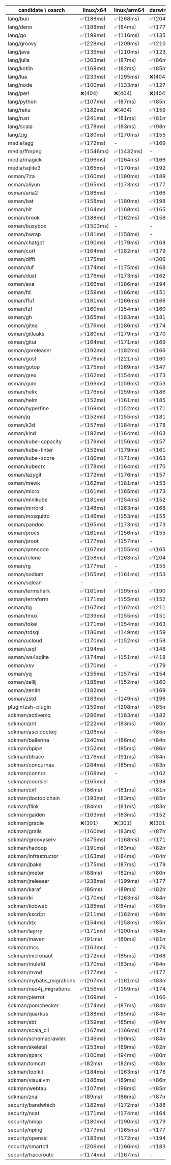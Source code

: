 | candidate \ osarch | linux/x64 | linux/arm64 | darwin/x64 | darwin/arm64 | win/x64 |
| ------------------ | ----------- | ------------ | ---------- | --------- | ------- |
|lang/bun | ✅(188ms) | ✅(268ms) | ✅(204ms) | ✅(162ms) | - |
|lang/deno | ✅(188ms) | ✅(84ms) | ✅(177ms) | ✅(191ms) | ✅(162ms) |
|lang/go | ✅(199ms) | ✅(116ms) | ✅(135ms) | ✅(116ms) | ✅(136ms) |
|lang/groovy | ✅(228ms) | ✅(209ms) | ✅(210ms) | ✅(723ms) | ✅(214ms) |
|lang/java | ✅(135ms) | ✅(110ms) | ✅(123ms) | ✅(126ms) | ✅(123ms) |
|lang/julia | ✅(303ms) | ✅(87ms) | ✅(86ms) | ✅(87ms) | ✅(94ms) |
|lang/kotlin | ✅(168ms) | ✅(82ms) | ✅(85ms) | ✅(83ms) | ✅(85ms) |
|lang/lua | ✅(233ms) | ✅(195ms) | ❌(404)| ❌(404)| ✅(191ms) |
|lang/node | ✅(100ms) | ✅(133ms) | ✅(127ms) | ✅(124ms) | ✅(94ms) |
|lang/perl | ❌(404)| ❌(404)| ❌(404)| ❌(404)| ✅(323ms) |
|lang/python | ✅(107ms) | ✅(87ms) | ✅(85ms) | ✅(86ms) | ✅(87ms) |
|lang/raku | ✅(182ms) | ❌(404)| ✅(159ms) | ✅(211ms) | ✅(178ms) |
|lang/rust | ✅(241ms) | ✅(81ms) | ✅(81ms) | ✅(82ms) | ✅(83ms) |
|lang/scala | ✅(178ms) | ✅(83ms) | ✅(98ms) | ✅(107ms) | ✅(87ms) |
|lang/zig | ✅(180ms) | ✅(170ms) | ✅(155ms) | ✅(173ms) | ✅(184ms) |
|media/agg | ✅(172ms) | - | ✅(169ms) | ✅(162ms) | ✅(177ms) |
|media/ffmpeg | ✅(1546ms) | ✅(1432ms) | - | ✅(1762ms) | ✅(1694ms) |
|media/magick | ✅(166ms) | ✅(164ms) | ✅(166ms) | ✅(164ms) | - |
|media/sqlite3 | ✅(165ms) | ✅(170ms) | ✅(192ms) | ✅(187ms) | ✅(164ms) |
|osman/7za | ✅(160ms) | ✅(180ms) | ✅(189ms) | ✅(178ms) | ✅(171ms) |
|osman/aliyun | ✅(165ms) | ✅(173ms) | ✅(177ms) | ✅(180ms) | ✅(187ms) |
|osman/aria2 | ✅(188ms) | - | ✅(166ms) | ✅(85ms) | ✅(172ms) |
|osman/bat | ✅(158ms) | ✅(180ms) | ✅(198ms) | ✅(162ms) | ✅(182ms) |
|osman/bit | ✅(164ms) | ✅(168ms) | ✅(165ms) | ✅(232ms) | ✅(172ms) |
|osman/brook | ✅(188ms) | ✅(162ms) | ✅(158ms) | ✅(192ms) | ✅(174ms) |
|osman/busybox | ✅(1503ms) | - | - | - | ✅(1470ms) |
|osman/bwrap | ✅(181ms) | ✅(158ms) | - | - | - |
|osman/chatgpt | ✅(190ms) | ✅(179ms) | ✅(168ms) | ✅(162ms) | ✅(167ms) |
|osman/curl | ✅(164ms) | ✅(182ms) | ✅(179ms) | ✅(180ms) | ✅(148ms) |
|osman/difft | ✅(175ms) | - | ✅(306ms) | ✅(175ms) | ✅(158ms) |
|osman/duf | ✅(174ms) | ✅(175ms) | ✅(168ms) | ✅(158ms) | ✅(153ms) |
|osman/dust | ✅(176ms) | ✅(173ms) | ✅(162ms) | ✅(172ms) | ✅(148ms) |
|osman/exa | ✅(166ms) | ✅(186ms) | ✅(194ms) | ✅(168ms) | ✅(170ms) |
|osman/fd | ✅(159ms) | ✅(186ms) | ✅(151ms) | ✅(180ms) | ✅(165ms) |
|osman/ffuf | ✅(161ms) | ✅(166ms) | ✅(166ms) | ✅(157ms) | ✅(181ms) |
|osman/fzf | ✅(160ms) | ✅(154ms) | ✅(160ms) | ✅(174ms) | ✅(151ms) |
|osman/gh | ✅(165ms) | ✅(183ms) | ✅(181ms) | ✅(172ms) | ✅(165ms) |
|osman/gitea | ✅(176ms) | ✅(186ms) | ✅(174ms) | ✅(179ms) | ✅(169ms) |
|osman/gitleaks | ✅(180ms) | ✅(179ms) | ✅(170ms) | ✅(161ms) | ✅(157ms) |
|osman/gitui | ✅(164ms) | ✅(171ms) | ✅(169ms) | ✅(175ms) | ✅(176ms) |
|osman/goreleaser | ✅(192ms) | ✅(182ms) | ✅(166ms) | ✅(144ms) | ✅(151ms) |
|osman/gost | ✅(176ms) | ✅(221ms) | ✅(160ms) | ✅(159ms) | ✅(189ms) |
|osman/gotop | ✅(175ms) | ✅(169ms) | ✅(147ms) | ✅(157ms) | ✅(162ms) |
|osman/grex | ✅(162ms) | ✅(154ms) | ✅(173ms) | ✅(165ms) | ✅(155ms) |
|osman/gum | ✅(169ms) | ✅(159ms) | ✅(153ms) | ✅(151ms) | ✅(192ms) |
|osman/helix | ✅(176ms) | ✅(159ms) | ✅(186ms) | ✅(156ms) | ✅(152ms) |
|osman/helm | ✅(152ms) | ✅(161ms) | ✅(185ms) | ✅(186ms) | ✅(176ms) |
|osman/hyperfine | ✅(169ms) | ✅(152ms) | ✅(171ms) | ✅(171ms) | ✅(168ms) |
|osman/jq | ✅(152ms) | ✅(155ms) | ✅(181ms) | ✅(161ms) | ✅(171ms) |
|osman/k3d | ✅(157ms) | ✅(184ms) | ✅(178ms) | ✅(161ms) | ✅(206ms) |
|osman/kind | ✅(192ms) | ✅(164ms) | ✅(163ms) | ✅(155ms) | ✅(176ms) |
|osman/kube-capacity | ✅(179ms) | ✅(156ms) | ✅(157ms) | ✅(160ms) | ✅(259ms) |
|osman/kube-linter | ✅(152ms) | ✅(179ms) | ✅(161ms) | ✅(167ms) | ✅(176ms) |
|osman/kube-score | ✅(186ms) | ✅(171ms) | ✅(163ms) | ✅(201ms) | ✅(165ms) |
|osman/kubectx | ✅(178ms) | ✅(164ms) | ✅(170ms) | ✅(175ms) | ✅(156ms) |
|osman/lazygit | ✅(172ms) | ✅(176ms) | ✅(157ms) | ✅(167ms) | ✅(159ms) |
|osman/mawk | ✅(162ms) | ✅(181ms) | ✅(153ms) | - | ✅(154ms) |
|osman/micro | ✅(161ms) | ✅(165ms) | ✅(173ms) | ✅(177ms) | ✅(167ms) |
|osman/minikube | ✅(181ms) | ✅(154ms) | ✅(152ms) | ✅(170ms) | ✅(138ms) |
|osman/mirrord | ✅(148ms) | ✅(163ms) | ✅(168ms) | ✅(165ms) | - |
|osman/mosquitto | ✅(146ms) | ✅(153ms) | ✅(155ms) | ✅(158ms) | ✅(151ms) |
|osman/pandoc | ✅(165ms) | ✅(173ms) | ✅(173ms) | ✅(166ms) | ✅(161ms) |
|osman/procs | ✅(161ms) | ✅(156ms) | ✅(155ms) | ✅(203ms) | ✅(171ms) |
|osman/proot | ✅(177ms) | ✅(157ms) | - | - | - |
|osman/qrencode | ✅(167ms) | ✅(155ms) | ✅(165ms) | ✅(178ms) | ✅(153ms) |
|osman/rclone | ✅(158ms) | ✅(163ms) | ✅(204ms) | ✅(181ms) | ✅(171ms) |
|osman/rg | ✅(177ms) | - | ✅(155ms) | ✅(90ms) | ✅(158ms) |
|osman/sodium | ✅(165ms) | ✅(161ms) | ✅(153ms) | ✅(181ms) | ✅(148ms) |
|osman/sqlean | - | - | - | ❌(404)| ✅(162ms) |
|osman/termshark | ✅(161ms) | ✅(195ms) | ✅(190ms) | ✅(149ms) | ✅(153ms) |
|osman/terraform | ✅(171ms) | ✅(155ms) | ✅(152ms) | ✅(165ms) | ✅(162ms) |
|osman/tig | ✅(167ms) | ✅(162ms) | ✅(211ms) | ✅(155ms) | - |
|osman/tmux | ✅(239ms) | ✅(155ms) | ✅(151ms) | ✅(168ms) | ✅(169ms) |
|osman/tokei | ✅(171ms) | ✅(154ms) | ✅(163ms) | ✅(165ms) | ✅(158ms) |
|osman/trdsql | ✅(186ms) | ✅(149ms) | ✅(159ms) | ✅(156ms) | ✅(166ms) |
|osman/ucloud | ✅(170ms) | ✅(152ms) | ✅(158ms) | ✅(167ms) | ✅(180ms) |
|osman/usql | ✅(194ms) | - | ✅(148ms) | ✅(150ms) | ✅(172ms) |
|osman/ws4sqlite | ✅(174ms) | ✅(151ms) | ✅(418ms) | ✅(175ms) | ✅(160ms) |
|osman/xsv | ✅(170ms) | - | ✅(179ms) | - | ✅(171ms) |
|osman/yq | ✅(155ms) | ✅(157ms) | ✅(154ms) | ✅(159ms) | ✅(154ms) |
|osman/zellij | ✅(185ms) | ✅(152ms) | ✅(160ms) | ✅(151ms) | - |
|osman/zenith | ✅(182ms) | - | ✅(169ms) | ✅(174ms) | - |
|osman/zstd | ✅(163ms) | ✅(149ms) | ✅(196ms) | ✅(146ms) | ✅(150ms) |
|plugin/zsh-plugin | ✅(159ms) | ✅(208ms) | ✅(85ms) | ✅(85ms) | ✅(85ms) |
|sdkman/activemq | ✅(286ms) | ✅(183ms) | ✅(182ms) | ✅(181ms) | ✅(489ms) |
|sdkman/ant | ✅(222ms) | ✅(83ms) | ✅(80ms) | ✅(82ms) | ✅(82ms) |
|sdkman/asciidoctorj | ✅(106ms) | - | ✅(85ms) | ✅(84ms) | ✅(85ms) |
|sdkman/ballerina | ✅(240ms) | ✅(86ms) | ✅(84ms) | ✅(84ms) | ✅(85ms) |
|sdkman/bpipe | ✅(152ms) | ✅(85ms) | ✅(86ms) | ✅(84ms) | ✅(86ms) |
|sdkman/btrace | ✅(176ms) | ✅(91ms) | ✅(84ms) | ✅(147ms) | ✅(85ms) |
|sdkman/concurnas | ✅(284ms) | ✅(85ms) | ✅(83ms) | ✅(90ms) | ✅(85ms) |
|sdkman/connor | ✅(168ms) | - | ✅(162ms) | ✅(84ms) | ✅(172ms) |
|sdkman/coursier | ✅(165ms) | - | ✅(198ms) | ✅(92ms) | ✅(176ms) |
|sdkman/cxf | ✅(86ms) | ✅(81ms) | ✅(81ms) | ✅(85ms) | ✅(81ms) |
|sdkman/doctoolchain | ✅(193ms) | ✅(83ms) | ✅(85ms) | ✅(85ms) | ✅(152ms) |
|sdkman/flink | ✅(84ms) | ✅(81ms) | ✅(83ms) | ✅(136ms) | ✅(80ms) |
|sdkman/gaiden | ✅(163ms) | ✅(83ms) | ✅(152ms) | ✅(87ms) | ✅(88ms) |
|sdkman/gradle | ❌(301)| ❌(301)| ❌(301)| ❌(301)| ❌(301)|
|sdkman/grails | ✅(160ms) | ✅(83ms) | ✅(87ms) | ✅(85ms) | ✅(84ms) |
|sdkman/groovyserv | ✅(475ms) | ✅(168ms) | ✅(171ms) | ✅(167ms) | ✅(202ms) |
|sdkman/hadoop | ✅(191ms) | ✅(83ms) | ✅(82ms) | ✅(85ms) | ✅(80ms) |
|sdkman/infrastructor | ✅(163ms) | ✅(84ms) | ✅(84ms) | ✅(83ms) | ✅(86ms) |
|sdkman/jbake | ✅(175ms) | ✅(87ms) | ✅(179ms) | ✅(85ms) | ✅(86ms) |
|sdkman/jmeter | ✅(88ms) | ✅(82ms) | ✅(80ms) | ✅(80ms) | ✅(83ms) |
|sdkman/jreleaser | ✅(238ms) | ✅(199ms) | ✅(177ms) | ✅(157ms) | ✅(174ms) |
|sdkman/karaf | ✅(86ms) | ✅(89ms) | ✅(82ms) | ✅(82ms) | ✅(83ms) |
|sdkman/ki | ✅(170ms) | ✅(163ms) | ✅(84ms) | ✅(85ms) | ✅(84ms) |
|sdkman/kobweb | ✅(185ms) | ✅(84ms) | ✅(85ms) | ✅(83ms) | ✅(84ms) |
|sdkman/kscript | ✅(211ms) | ✅(162ms) | ✅(84ms) | ✅(82ms) | ✅(82ms) |
|sdkman/ktx | ✅(154ms) | ✅(158ms) | ✅(85ms) | ✅(84ms) | ✅(86ms) |
|sdkman/layrry | ✅(171ms) | ✅(100ms) | ✅(84ms) | ✅(179ms) | ✅(84ms) |
|sdkman/maven | ✅(91ms) | ✅(80ms) | ✅(81ms) | ✅(80ms) | ✅(91ms) |
|sdkman/mcs | ✅(163ms) | - | ✅(176ms) | ✅(161ms) | ✅(168ms) |
|sdkman/micronaut | ✅(172ms) | ✅(85ms) | ✅(168ms) | ✅(94ms) | ✅(162ms) |
|sdkman/mulefd | ✅(170ms) | ✅(83ms) | ✅(84ms) | ✅(89ms) | ✅(85ms) |
|sdkman/mvnd | ✅(177ms) | - | ✅(177ms) | ✅(170ms) | ✅(171ms) |
|sdkman/mybatis_migrations | ✅(267ms) | ✅(161ms) | ✅(83ms) | ✅(82ms) | ✅(83ms) |
|sdkman/neo4j_migrations | ✅(156ms) | ✅(159ms) | ✅(174ms) | ✅(173ms) | ✅(153ms) |
|sdkman/pierrot | ✅(169ms) | - | ✅(166ms) | - | ✅(184ms) |
|sdkman/pomchecker | ✅(174ms) | ✅(87ms) | ✅(84ms) | ✅(85ms) | ✅(87ms) |
|sdkman/quarkus | ✅(188ms) | ✅(85ms) | ✅(84ms) | ✅(82ms) | ✅(83ms) |
|sdkman/sbt | ✅(159ms) | ✅(85ms) | ✅(84ms) | ✅(82ms) | ✅(91ms) |
|sdkman/scala_cli | ✅(167ms) | ✅(166ms) | ✅(174ms) | ✅(154ms) | ✅(178ms) |
|sdkman/schemacrawler | ✅(146ms) | ✅(90ms) | ✅(84ms) | ✅(84ms) | ✅(83ms) |
|sdkman/skeletal | ✅(153ms) | ✅(89ms) | ✅(82ms) | ✅(83ms) | ✅(83ms) |
|sdkman/spark | ✅(100ms) | ✅(94ms) | ✅(80ms) | ✅(81ms) | ✅(80ms) |
|sdkman/tomcat | ✅(82ms) | ✅(82ms) | ✅(83ms) | ✅(82ms) | ✅(83ms) |
|sdkman/toolkit | ✅(184ms) | ✅(163ms) | ✅(176ms) | ✅(90ms) | ✅(169ms) |
|sdkman/visualvm | ✅(186ms) | ✅(89ms) | ✅(86ms) | ✅(95ms) | ✅(85ms) |
|sdkman/webtau | ✅(107ms) | ✅(98ms) | ✅(85ms) | ✅(86ms) | ✅(86ms) |
|sdkman/znai | ✅(89ms) | ✅(86ms) | ✅(87ms) | ✅(87ms) | ✅(87ms) |
|security/bandwhich | ✅(182ms) | ✅(172ms) | ✅(188ms) | ✅(183ms) | - |
|security/ncat | ✅(171ms) | ✅(174ms) | ✅(164ms) | ✅(163ms) | - |
|security/nmap | ✅(180ms) | ✅(190ms) | ✅(179ms) | ✅(166ms) | - |
|security/nping | ✅(177ms) | ✅(165ms) | ✅(177ms) | ✅(166ms) | - |
|security/openssl | ✅(183ms) | ✅(172ms) | ✅(194ms) | ✅(181ms) | ✅(171ms) |
|security/smartctl | ✅(206ms) | ✅(166ms) | ✅(183ms) | ✅(173ms) | ✅(168ms) |
|security/traceroute | ✅(174ms) | ✅(167ms) | - | - | - |
